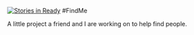 [![Stories in Ready](https://badge.waffle.io/ajhandler/findme.png?label=ready&title=Ready)](https://waffle.io/ajhandler/findme)
#FindMe

A little project a friend and I are working on to help find people.